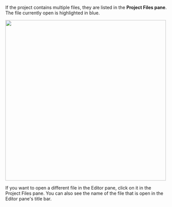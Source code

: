 If the project contains multiple files, they are listed in the **Project Files pane**. The file currently open is highlighted in blue.

[<img src="https://pisawiki.capstan.be/lib/exe/fetch.php?media=ug:06_project_files_pane.jpg" class="media" alt="" width="500" />](https://pisawiki.capstan.be/lib/exe/fetch.php?media=ug:06_project_files_pane.jpg)

If you want to open a different file in the Editor pane, click on it in the Project Files pane. You can also see the name of the file that is open in the Editor pane's title bar.
